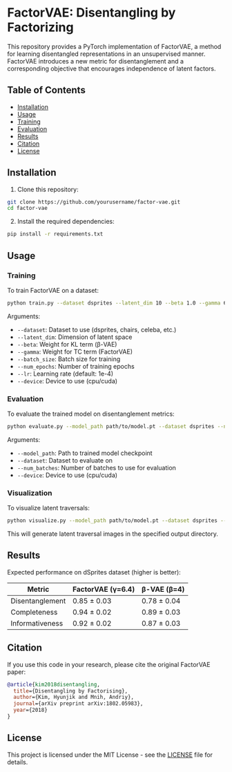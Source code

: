 # FactorVAE: Disentangling by Factorizing

This repository provides a PyTorch implementation of FactorVAE, a method for learning disentangled representations in an unsupervised manner. FactorVAE introduces a new metric for disentanglement and a corresponding objective that encourages independence of latent factors.

## Table of Contents
- [Installation](#installation)
- [Usage](#usage)
- [Training](#training)
- [Evaluation](#evaluation)
- [Results](#results)
- [Citation](#citation)
- [License](#license)

## Installation

1. Clone this repository:
```bash
git clone https://github.com/yourusername/factor-vae.git
cd factor-vae
```

2. Install the required dependencies:
```bash
pip install -r requirements.txt
```

## Usage

### Training

To train FactorVAE on a dataset:

```bash
python train.py --dataset dsprites --latent_dim 10 --beta 1.0 --gamma 6.4 --batch_size 64 --num_epochs 50
```

Arguments:
- `--dataset`: Dataset to use (dsprites, chairs, celeba, etc.)
- `--latent_dim`: Dimension of latent space
- `--beta`: Weight for KL term (β-VAE)
- `--gamma`: Weight for TC term (FactorVAE)
- `--batch_size`: Batch size for training
- `--num_epochs`: Number of training epochs
- `--lr`: Learning rate (default: 1e-4)
- `--device`: Device to use (cpu/cuda)

### Evaluation

To evaluate the trained model on disentanglement metrics:

```bash
python evaluate.py --model_path path/to/model.pt --dataset dsprites --num_batches 50
```

Arguments:
- `--model_path`: Path to trained model checkpoint
- `--dataset`: Dataset to evaluate on
- `--num_batches`: Number of batches to use for evaluation
- `--device`: Device to use (cpu/cuda)

### Visualization

To visualize latent traversals:

```bash
python visualize.py --model_path path/to/model.pt --dataset dsprites --output_dir results/
```

This will generate latent traversal images in the specified output directory.

## Results

Expected performance on dSprites dataset (higher is better):

| Metric       | FactorVAE (γ=6.4) | β-VAE (β=4) |
|--------------|------------------|------------|
| Disentanglement | 0.85 ± 0.03      | 0.78 ± 0.04 |
| Completeness  | 0.94 ± 0.02      | 0.89 ± 0.03 |
| Informativeness | 0.92 ± 0.02    | 0.87 ± 0.03 |

## Citation

If you use this code in your research, please cite the original FactorVAE paper:

```bibtex
@article{kim2018disentangling,
  title={Disentangling by Factorising},
  author={Kim, Hyunjik and Mnih, Andriy},
  journal={arXiv preprint arXiv:1802.05983},
  year={2018}
}
```

## License

This project is licensed under the MIT License - see the [LICENSE](LICENSE) file for details.
